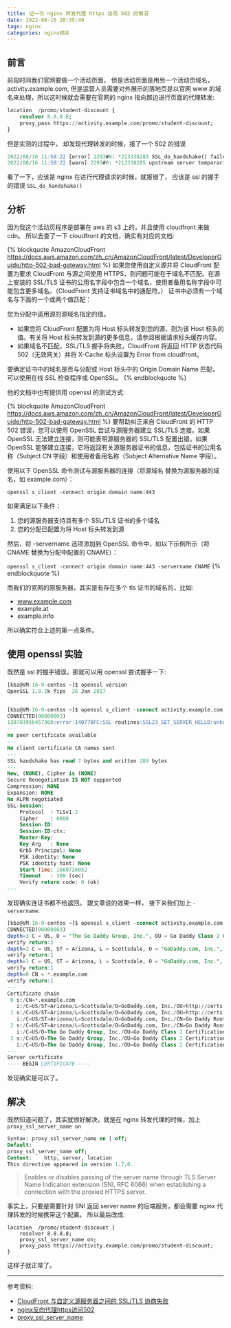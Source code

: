 ```yaml
---
title: 记一次 nginx 转发代理 https 出现 502 的情况
date: 2022-08-16 20:35:49
tags: nginx
categories: nginx相关
---
```

## 前言
前段时间我们官网要做一个活动页面， 但是活动页面是用另一个活动页域名， activity.example.com, 但是运营人员需要对外展示的落地页是以官网 www 的域名来处理，所以这时候就会需要在官网的 nginx 指向那边进行页面的代理转发:
```sql
location  /promo/student-discount {
    resolver 8.8.8.8;
    proxy_pass https://activity.example.com/promo/student-discount;
}
```

但是实测的过程中， 却发现代理转发的时候，报了一个 502 的错误
```sql
2022/08/16 11:58:22 [error] 2293#0: *213338285 SSL_do_handshake() failed (SSL: error:1408F10B:SSL routines:ssl3_get_record:wrong version number) while SSL handshaking to upstream, client: 14.xxx.1.86, server: www.example.com, request: "HEAD /promo/student-discount HTTP/1.1", upstream: "https://13.xxx.xxx.101:443/promo/student-discount", host: "www.example.com"
2022/08/16 11:58:22 [warn] 2293#0: *213338285 upstream server temporarily disabled while SSL handshaking to upstream, client: 14.xxx.1.86, server: www.example.com, request: "HEAD /promo/student-discount HTTP/1.1", upstream: "https://13.xxx.125.101:443/promo/student-discount", host: "www.example.com"
```

看了一下，应该是 nginx 在进行代理请求的时候，就报错了， 应该是 ssl 的握手的错误 `SSL_do_handshake()`
<!--more-->
## 分析
因为我这个活动页程序是部署在 aws 的 s3 上的，并且使用 cloudfront 来做 cdn。 所以去查了一下 cloudfront 的文档，确实有对应的文档:

{% blockquote AmazonCloudFront https://docs.aws.amazon.com/zh_cn/AmazonCloudFront/latest/DeveloperGuide/http-502-bad-gateway.html %}
如果您使用自定义源并将 CloudFront 配置为要求 CloudFront 与源之间使用 HTTPS，则问题可能在于域名不匹配。在源上安装的 SSL/TLS 证书的公用名字段中包含一个域名，使用者备用名称字段中可能包含更多域名。（CloudFront 支持证书域名中的通配符。） 证书中必须有一个域名与下面的一个或两个值匹配：

您为分配中适用源的源域名指定的值。
- 如果您将 CloudFront 配置为将 Host 标头转发到您的源，则为该 Host 标头的值。有关将 Host 标头转发到源的更多信息，请参阅根据请求标头缓存内容。
- 如果域名不匹配，SSL/TLS 握手将失败，CloudFront 将返回 HTTP 状态代码 502（无效网关）并将 X-Cache 标头设置为 Error from cloudfront。

要确定证书中的域名是否与分配或 Host 标头中的 Origin Domain Name 匹配，可以使用在线 SSL 检查程序或 OpenSSL。
{% endblockquote %}

他的文档中也有提供用 openssl 的测试方式:

{% blockquote AmazonCloudFront https://docs.aws.amazon.com/zh_cn/AmazonCloudFront/latest/DeveloperGuide/http-502-bad-gateway.html %}
要帮助纠正来自 CloudFront 的 HTTP 502 错误，您可以使用 OpenSSL 尝试与源服务器建立 SSL/TLS 连接。如果 OpenSSL 无法建立连接，则可能表明源服务器的 SSL/TLS 配置出错。如果 OpenSSL 能够建立连接，它将返回有关源服务器证书的信息，包括证书的公用名称（Subject CN 字段）和使用者备用名称（Subject Alternative Name 字段）。

使用以下 OpenSSL 命令测试与源服务器的连接（将源域名 替换为源服务器的域名，如 example.com）：

`openssl s_client -connect origin domain name:443`

如果满足以下条件：
1. 您的源服务器支持具有多个 SSL/TLS 证书的多个域名
2. 您的分配已配置为将 Host 标头转发到源

然后，将 -servername 选项添加到 OpenSSL 命令中，如以下示例所示（将 CNAME 替换为分配中配置的 CNAME）：

`openssl s_client -connect origin domain name:443 -servername CNAME`
{% endblockquote %}

而我们的官网的原服务器，其实是有存在多个 tls 证书的域名的，比如:
- www.example.com
- example.at
- example.info

所以确实符合上述的第一点条件。

## 使用 openssl 实验

既然是 ssl 的握手错误，那就可以用 openssl 尝试握手一下:
```sql
[kbz@VM-16-9-centos ~]$ openssl version
OpenSSL 1.0.2k-fips  26 Jan 2017


[kbz@VM-16-9-centos ~]$ openssl s_client -connect activity.example.com:443
CONNECTED(00000003)
139703956457360:error:140770FC:SSL routines:SSL23_GET_SERVER_HELLO:unknown protocol:s23_clnt.c:794:
---
no peer certificate available
---
No client certificate CA names sent
---
SSL handshake has read 7 bytes and written 289 bytes
---
New, (NONE), Cipher is (NONE)
Secure Renegotiation IS NOT supported
Compression: NONE
Expansion: NONE
No ALPN negotiated
SSL-Session:
    Protocol  : TLSv1.2
    Cipher    : 0000
    Session-ID: 
    Session-ID-ctx: 
    Master-Key: 
    Key-Arg   : None
    Krb5 Principal: None
    PSK identity: None
    PSK identity hint: None
    Start Time: 1660726052
    Timeout   : 300 (sec)
    Verify return code: 0 (ok)
---
```

发现确实连证书都不给返回。 跟文章说的效果一样， 接下来我们加上 `-servername`:
```sql
[kbz@VM-16-9-centos ~]$ openssl s_client -connect activity.example.com:443 -servername activity.example.com
CONNECTED(00000003)
depth=3 C = US, O = "The Go Daddy Group, Inc.", OU = Go Daddy Class 2 Certification Authority
verify return:1
depth=2 C = US, ST = Arizona, L = Scottsdale, O = "GoDaddy.com, Inc.", CN = Go Daddy Root Certificate Authority - G2
verify return:1
depth=1 C = US, ST = Arizona, L = Scottsdale, O = "GoDaddy.com, Inc.", OU = http://certs.godaddy.com/repository/, CN = Go Daddy Secure Certificate Authority - G2
verify return:1
depth=0 CN = *.example.com
verify return:1
---
Certificate chain
 0 s:/CN=*.example.com
   i:/C=US/ST=Arizona/L=Scottsdale/O=GoDaddy.com, Inc./OU=http://certs.godaddy.com/repository//CN=Go Daddy Secure Certificate Authority - G2
 1 s:/C=US/ST=Arizona/L=Scottsdale/O=GoDaddy.com, Inc./OU=http://certs.godaddy.com/repository//CN=Go Daddy Secure Certificate Authority - G2
   i:/C=US/ST=Arizona/L=Scottsdale/O=GoDaddy.com, Inc./CN=Go Daddy Root Certificate Authority - G2
 2 s:/C=US/ST=Arizona/L=Scottsdale/O=GoDaddy.com, Inc./CN=Go Daddy Root Certificate Authority - G2
   i:/C=US/O=The Go Daddy Group, Inc./OU=Go Daddy Class 2 Certification Authority
 3 s:/C=US/O=The Go Daddy Group, Inc./OU=Go Daddy Class 2 Certification Authority
   i:/C=US/O=The Go Daddy Group, Inc./OU=Go Daddy Class 2 Certification Authority
---
Server certificate
-----BEGIN CERTIFICATE-----
```

发现确实是可以了。

## 解决
既然知道问题了，其实就很好解决，就是在 nginx 转发代理的时候，加上 `proxy_ssl_server_name on`
```sql
Syntax:	proxy_ssl_server_name on | off;
Default:	
proxy_ssl_server_name off;
Context:	http, server, location
This directive appeared in version 1.7.0.
```
> Enables or disables passing of the server name through TLS Server Name Indication extension (SNI, RFC 6066) when establishing a connection with the proxied HTTPS server.

事实上，只要是需要针对 SNI 返回 server name 的后端服务，都会需要 nginx 代理转发的时候携带这个配置。 所以最后改成:
```text
location  /promo/student-discount {
    resolver 8.8.8.8;
    proxy_ssl_server_name on;
    proxy_pass https://activity.example.com/promo/student-discount;
}
```

这样子就正常了。

---

参考资料:
- [CloudFront 与自定义源服务器之间的 SSL/TLS 协商失败](https://docs.aws.amazon.com/zh_cn/AmazonCloudFront/latest/DeveloperGuide/http-502-bad-gateway.html)
- [nginx反向代理https访问502](https://www.jianshu.com/p/999ac06e3934)
- [proxy_ssl_server_name](http://nginx.org/en/docs/http/ngx_http_proxy_module.html#proxy_ssl_server_name)


